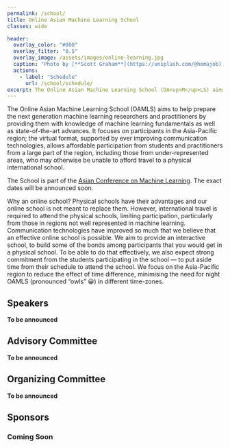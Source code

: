 ```yaml
---
permalink: /school/
title: Online Asian Machine Learning School
classes: wide

header:
  overlay_color: "#000"
  overlay_filter: "0.5"
  overlay_image: /assets/images/online-learning.jpg
  caption: "Photo by [**Scott Graham**](https://unsplash.com/@homajob) on [Unsplash](https://unsplash.com/photos/5fNmWej4tAA)"
  actions:
    - label: "Schedule"
      url: /school/schedule/
excerpt: The Online Asian Machine Learning School (OA<up>M</up>LS) aims to help prepare the next generation machine learning researchers and practitioners. 
---
```


The Online Asian Machine Learning School (OA<up>M</up>LS) aims to help prepare the next generation machine learning researchers and practitioners by providing them with knowledge of machine learning fundamentals as well as state-of-the-art advances. It focuses on participants in the Asia-Pacific region; the virtual format, supported by ever improving communication technologies, allows affordable participation from students and practitioners from a large part of the region, including those from under-represented areas, who may otherwise be unable to afford travel to a physical international school.

The School is part of the [Asian Conference on Machine Learning]({{site.baseurl}}). The exact dates will be announced soon. 

Why an online school? Physical schools have their advantages and our online school is not meant to replace them. However, international travel is required to attend the physical schools, limiting participation, particularly from those in regions not well represented in machine learning. Communication technologies have improved so much that we believe that an effective online school is possible. We aim to provide an interactive school, to build some of the bonds among participants that you would get in a physical school. To be able to do that effectively, we also expect strong commitment from the students participating in the school — to put aside time from their schedule to attend the school. We focus on the Asia-Pacific region to reduce the effect of time difference, minimising the need for night OA<up>M</up>LS (pronounced “owls” 😀) in different time-zones.

## Speakers

**To be announced**

## Advisory Committee
**To be announced**

## Organizing Committee
**To be announced**


## Sponsors
### Coming Soon